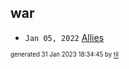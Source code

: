 ## war


* <code>Jan 05, 2022</code> [Allies](2022-01-05T07-33-18-allies.md)

<sup><sub>generated 31 Jan 2023 18:34:45 by <a href='https://github.com/senorprogrammer/til'>til</a></sub></sup>
